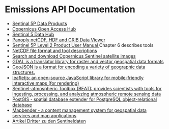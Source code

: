 Emissions API Documentation
===========================

- [Sentinal 5P Data Products
  ](https://sentinel.esa.int/web/sentinel/missions/sentinel-5p/data-products)
- [Copernicus Open Access Hub
  ](https://scihub.copernicus.eu/)
- [Sentinal 5 Data Hub
  ](https://s5phub.copernicus.eu/dhus/#/home)
- [Panoply netCDF, HDF and GRIB Data Viewer
  ](https://www.giss.nasa.gov/tools/panoply/)
- [Sentinel 5P Level 2 Product User Manual
  ](http://www.tropomi.eu/sites/default/files/files/Sentinel-5P-Level-2-Product-User-Manual-Formaldehyde_v1.01.01_20180716.pdf)
  Chapter 6 describes tools
- [NetCDF file format and tool descriptions
  ](Sentinel-5P-Level-2-Product-User-Manual)
- [Search and download Copernicus Sentinel satellite images
  ](https://github.com/sentinelsat/sentinelsat)
- [GDAL is a translator library for raster and vector geospatial data formats
  ](https://gdal.org/)
- [GeoJSON is a format for encoding a variety of geographic data structures.
  ](https://geojson.org/)
- [leafletjs: an open-source JavaScript library for mobile-friendly interactive maps (for rendering)
  ](https://leafletjs.com/)
- [Sentinel-atmospheric Toolbox (BEAT): provides scientists with tools for ingesting, processing, and analyzing atmospheric remote sensing data
  ](https://sentinel.esa.int/web/sentinel/toolboxes/sentinel-atmospheric)
- [PostGIS - spatial database extender for PostgreSQL object-relational database
  ](https://postgis.net/)
- [Mapbender - a content management system for geospatial data services and map applications
  ](https://mapbender3.org/)
- [Artikel Dritter zu den Sentineldaten
  ](https://www.meta-magazin.org/2019/09/05/die-wahrheit-liegt-in-der-luft/)
